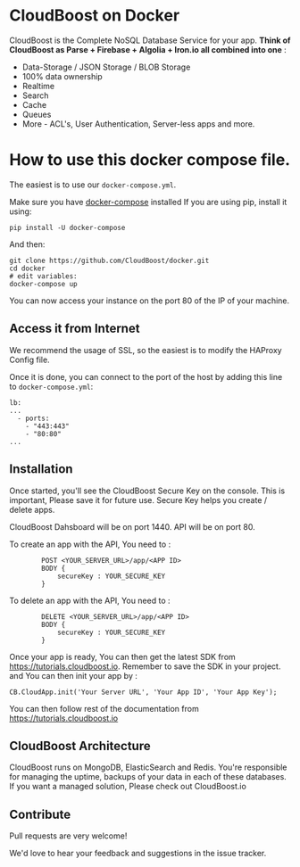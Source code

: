 # CloudBoost on Docker

CloudBoost is the Complete NoSQL Database Service for your app. **Think of CloudBoost as Parse + Firebase + Algolia + Iron.io all combined into one** :
 - Data-Storage / JSON Storage / BLOB Storage
 - 100% data ownership
 - Realtime 
 - Search
 - Cache
 - Queues
 - More - ACL's, User Authentication, Server-less apps and more. 
 

# How to use this docker compose file.

The easiest is to use our `docker-compose.yml`.

Make sure you have [docker-compose](http://docs.docker.com/compose/install/) installed 
If you are using pip, install it using:
```
pip install -U docker-compose
```
And then:

```
git clone https://github.com/CloudBoost/docker.git
cd docker
# edit variables:
docker-compose up
```

You can now access your instance on the port 80 of the IP of your machine.

## Access it from Internet

We recommend the usage of SSL, so the easiest is to modify the HAProxy Config file.

Once it is done, you can connect to the port of the host by adding this line to `docker-compose.yml`:
```
lb:
...
  - ports:
    - "443:443"
    - "80:80"
...
```

## Installation

Once started, you'll see the CloudBoost Secure Key on the console. This is important, Please save it for future use.
Secure Key helps you create / delete apps. 

CloudBoost Dahsboard will be on port 1440. API will be on port 80.

To create an app with the API, You need to  : 

```
        POST <YOUR_SERVER_URL>/app/<APP ID>
        BODY {
            secureKey : YOUR_SECURE_KEY
        }
```

To delete an app with the API, You need to  : 

```
        DELETE <YOUR_SERVER_URL>/app/<APP ID>
        BODY {
            secureKey : YOUR_SECURE_KEY
        }
```

Once your app is ready, You can then get the latest SDK from  https://tutorials.cloudboost.io. Remember to save the SDK in your project. and You can then init your app by :

`CB.CloudApp.init('Your Server URL', 'Your App ID', 'Your App Key');`

You can then follow rest of the documentation from https://tutorials.cloudboost.io

## CloudBoost Architecture

CloudBoost runs on MongoDB, ElasticSearch and Redis. You're responsible for managing the uptime, backups of your data in each of these databases. If you want a managed solution, Please check out CloudBoost.io

## Contribute

Pull requests are very welcome!

We'd love to hear your feedback and suggestions in the issue tracker. 



